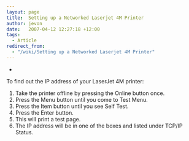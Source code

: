```yaml
---
layout: page
title:  Setting up a Networked Laserjet 4M Printer
author: jevon
date:   2007-04-12 12:27:18 +12:00
tags:
  - Article
redirect_from:
  - "/wiki/Setting up a Networked Laserjet 4M Printer"
---
```


-

To find out the IP address of your LaserJet 4M printer:

1. Take the printer offline by pressing the Online button once.
1. Press the Menu button until you come to Test Menu.
1. Press the Item button until you see Self Test.
1. Press the Enter button.
1. This will print a test page.
1. The IP address will be in one of the boxes and listed under TCP/IP Status.
